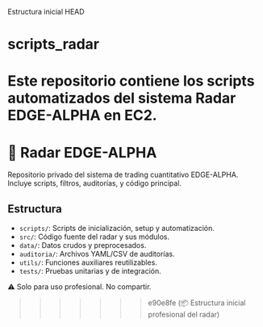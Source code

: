  Estructura inicial  HEAD
# scripts_radar

Este repositorio contiene los scripts automatizados del sistema Radar EDGE-ALPHA en EC2.
=======
# 🚀 Radar EDGE-ALPHA

Repositorio privado del sistema de trading cuantitativo EDGE-ALPHA.
Incluye scripts, filtros, auditorías, y código principal.

## Estructura

- `scripts/`: Scripts de inicialización, setup y automatización.
- `src/`: Código fuente del radar y sus módulos.
- `data/`: Datos crudos y preprocesados.
- `auditoria/`: Archivos YAML/CSV de auditorías.
- `utils/`: Funciones auxiliares reutilizables.
- `tests/`: Pruebas unitarias y de integración.

⚠️ Solo para uso profesional. No compartir.
>>>>>>> e90e8fe (📦 Estructura inicial profesional del radar)

